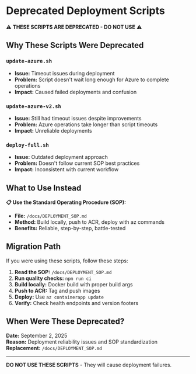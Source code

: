 # Deprecated Deployment Scripts

⚠️ **THESE SCRIPTS ARE DEPRECATED - DO NOT USE** ⚠️

## Why These Scripts Were Deprecated

### `update-azure.sh`
- **Issue:** Timeout issues during deployment
- **Problem:** Script doesn't wait long enough for Azure to complete operations
- **Impact:** Caused failed deployments and confusion

### `update-azure-v2.sh`
- **Issue:** Still had timeout issues despite improvements
- **Problem:** Azure operations take longer than script timeouts
- **Impact:** Unreliable deployments

### `deploy-full.sh`
- **Issue:** Outdated deployment approach
- **Problem:** Doesn't follow current SOP best practices
- **Impact:** Inconsistent with current workflow

## What to Use Instead

**📋 Use the Standard Operating Procedure (SOP):**
- **File:** `/docs/DEPLOYMENT_SOP.md`
- **Method:** Build locally, push to ACR, deploy with az commands
- **Benefits:** Reliable, step-by-step, battle-tested

## Migration Path

If you were using these scripts, follow these steps:

1. **Read the SOP:** `/docs/DEPLOYMENT_SOP.md`
2. **Run quality checks:** `npm run ci`
3. **Build locally:** Docker build with proper build args
4. **Push to ACR:** Tag and push images
5. **Deploy:** Use `az containerapp update`
6. **Verify:** Check health endpoints and version footers

## When Were These Deprecated?

**Date:** September 2, 2025  
**Reason:** Deployment reliability issues and SOP standardization  
**Replacement:** `/docs/DEPLOYMENT_SOP.md`

---
**DO NOT USE THESE SCRIPTS** - They will cause deployment failures.